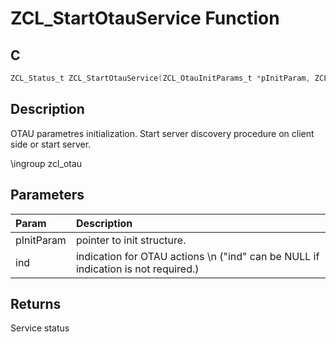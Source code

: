 # ZCL_StartOtauService Function

## C

```c
ZCL_Status_t ZCL_StartOtauService(ZCL_OtauInitParams_t *pInitParam, ZCL_OtauStatInd_t ind);
```

## Description

 OTAU parametres initialization. Start server discovery procedure
on client side or start server.

\ingroup zcl_otau

## Parameters

| Param | Description |
|:----- |:----------- |
| pInitParam | pointer to init structure. |
| ind | indication for OTAU actions \n ("ind" can be NULL if indication is not required.)  

## Returns

 Service status 


